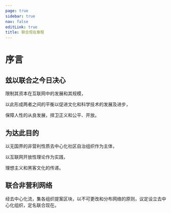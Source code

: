 ```yaml
---
page: true
sidebar: true
nav: false
editLink: true
title: 联合现在章程
---
```


<Page />

<p align="center" class="index-cover">
  <img src="https://raw.githubusercontent.com/rhyme-qing/picture-bed/main/outher/202211160214555.svg" width="323.79">
</p>

# 序言
## 玆以联合之今日决心
限制其资本在互联网中的发展和其规模，

以此形成两者之间的平衡以促进文化和科学技术的发展及进步，

保障人性的从良发展，捍卫正义和公平、开放。

## 为达此目的
以无国界的非营利性质去中心化社区自治组织作为主体，

以互联网开放性理论作为实践，

理想主义和黑客文化的传递。

## 联合非营利网络
经去中心化流，集各组织提案区块，以不可更改和分布网络的原则，议定设立去中心化组织，定名联合现在。

<style module>
    @media (max-width: 1250px) {
        img {
            display: none;   
        }
        body {
            overflow: auto !important;
        }
    }
    img {
        padding-bottom: 1019px;
    }
    body {
        overflow: hidden;
    }
</style>

<script setup>
    import Page from '/@theme/components/Page.vue'
</script>

